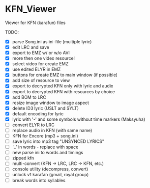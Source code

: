 # KFN_Viewer
Viewer for KFN (karafun) files

TODO:
- [x] parse Song.ini as ini-file (multiple lyric)
- [x] edit LRC and save
- [x] export to EMZ w/ or w/o AVI
- [x] more then one video resource!
- [x] select video for create EMZ
- [x] use edited ELYR in EMZ
- [x] buttons for create EMZ to main window (if possible)
- [x] add size of resource to view
- [x] export to decrypted KFN only with lyric and audio
- [x] export to decrypted KFN with resources by choice
- [x] add BOM to LRC
- [x] resize image window to image aspect
- [x] delete ID3 lyric (USLT and SYLT)
- [x] default encoding for lyric
- [x] lyric with '-' and some symbols without time markers (Maksyuha)
- [ ] convert ELYR to LRC
- [ ] replace audio in KFN (with same name)
- [ ] KFN for Encore (mp3 + song.ini)
- [ ] save lyric into mp3 tag "UNSYNCED LYRICS"
- [ ] '_' in words - replace with space
- [ ] new parse ini to words and timings
- [ ] zipped kfn
- [ ] multi-convert (KFN -> LRC, LRC -> KFN, etc.)
- [ ] console utility (decompress, convert)
- [ ] unlock v1 karafan (gmail, royal group)
- [ ] break words into syllables
